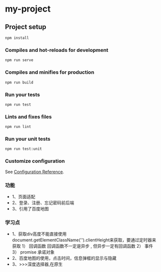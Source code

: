 # my-project

## Project setup
```
npm install
```

### Compiles and hot-reloads for development
```
npm run serve
```

### Compiles and minifies for production
```
npm run build
```

### Run your tests
```
npm run test
```

### Lints and fixes files
```
npm run lint
```

### Run your unit tests
```
npm run test:unit
```

### Customize configuration
See [Configuration Reference](https://cli.vuejs.org/config/).

### 功能
- 1、页面适配
- 2、登录、注册、忘记密码前后端
- 3、引用了百度地图
### 学习点

- 1、获取div高度不能直接使用document.getElementClassName('').clientHeight来获取，要通过定时器来获取
     1） 回调函数 
             回调函数不一定是异步 , 但异步一定有回调函数 
     2） 事件
     3） promise 承诺对象
- 2、百度地图的使用，点击时间，信息弹框的显示与隐藏
- 3、>>>深度选择器,在原生<style scoped>中才起作用
可以使用组合/deep/或::v-deep组合 - 两者都是别名，>>>并且工作完全相同
- 4、背景颜色渐变 linear-gradient(red, yellow, blue)
background: linear-gradient(to bottom,  #A46E92 0%,#27455D 100%);（左上角到右下角的线性渐变）